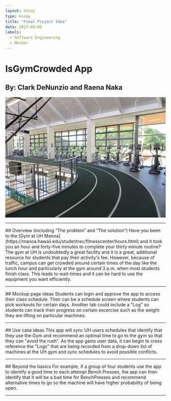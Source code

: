 ```yaml
---
layout: essay
type: essay
title: "Final Project Idea"
date: 2017-03-09
labels:
  - Software Engineering
  - Meteor
---
```


# IsGymCrowded App
## By: Clark DeNunzio and Raena Naka

<img class="ui centered medium image" src="../images/IMG_1675.jpg">

<hr>
## Overview (including “The problem” and “The solution”)
Have you been to the [Gym at UH Manoa](https://manoa.hawaii.edu/studentrec/fitnesscenter/hours.html) and it took you an hour and forty-five minutes to complete your thirty minute routine?
The gym at UH is undoubtedly a great facility and it is a great, additional resource for students that pay their activity's fee. However, because of traffic, campus can get crowded around certain times of the day like the lunch hour and particularly at the gym around 3 p.m. when most students finish class. This leads to wait-times and it can be hard to use the equipment you want efficiently.
<hr>
## Mockup page ideas
Students can login and approve the app to access their class schedule. Their can be a schedule screen where students can pick workouts for certain days. Another tab could include a "Log" so students can track their progress on certain excercise such as the weight they are lifting on particular machines.

<hr>
## Use case ideas
This app will sync UH users schedules that identify that they use the Gym and recommend an optimal time to go to the gym so that they can "avoid the rush". As the app gains user data, it can begin to cross reference the "Logs" that are being recorded from a drop-down list of machines at the UH gym and sync schedules to avoid possible conflicts.
<hr>
## Beyond the basics
For example, if a group of four students use the app to identify a good time to each attempt Bench Presses, the app can then identify that it will be a bad time for BenchPresses and recommend alternative times to go so the machine will have higher probability of being open. 
<hr>
